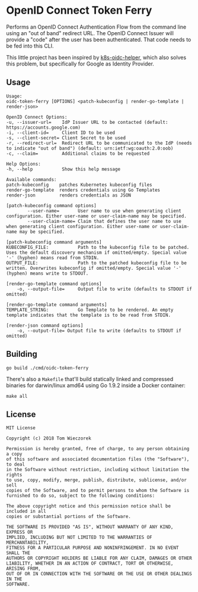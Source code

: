 # OpenID Connect Token Ferry

Performs an OpenID Connect Authentication Flow from the command line using an
"out of band" redirect URL. The OpenID Connect Issuer will provide a "code"
after the user has been authenticated. That code needs to be fed into this CLI.

This little project has been inspired by [k8s-oidc-helper][koh], which also
solves this problem, but specifically for Google as Identity Provider.

[koh]: https://github.com/micahhausler/k8s-oidc-helper

## Usage

    Usage:
    oidc-token-ferry [OPTIONS] <patch-kubeconfig | render-go-template | render-json>

    OpenID Connect Options:
    -u, --issuer-url=    IdP Issuer URL to be contacted (default: https://accounts.google.com)
    -i, --client-id=     Client ID to be used
    -s, --client-secret= Client Secret to be used
    -r, --redirect-url=  Redirect URL to be communicated to the IdP (needs to indicate "out of band") (default: urn:ietf:wg:oauth:2.0:oob)
    -c, --claim=         Additional claims to be requested

    Help Options:
    -h, --help           Show this help message

    Available commands:
    patch-kubeconfig    patches Kubernetes kubeconfig files
    render-go-template  renders credentials using Go Templates
    render-json         renders credentials as JSON

    [patch-kubeconfig command options]
            --user-name=       User name to use when generating client configuration. Either user-name or user-claim-name may be specified.
            --user-claim-name= Claim that defines the user name to use when generating client configuration. Either user-name or user-claim-name may be specified.

    [patch-kubeconfig command arguments]
    KUBECONFIG_FILE:           Path to the kubeconfig file to be patched. Uses the default discovery mechanism if omitted/empty. Special value '-' (hyphen) means read from STDIN.
    OUTPUT_FILE:               Path to the patched kubeconfig file to be written. Overwrites kubeconfig if omitted/empty. Special value '-' (hyphen) means write to STDOUT.

    [render-go-template command options]
        -o, --output-file=     Output file to write (defaults to STDOUT if omitted)

    [render-go-template command arguments]
    TEMPLATE_STRING:           Go Template to be rendered. An empty template indicates that the template is to be read from STDIN.

    [render-json command options]
        -o, --output-file= Output file to write (defaults to STDOUT if omitted)

## Building

    go build ./cmd/oidc-token-ferry

There's also a `Makefile` that'll build statically linked and compressed
binaries for darwin/linux amd64 using Go 1.9.2 inside a Docker container:

    make all

## License

    MIT License

    Copyright (c) 2018 Tom Wieczorek

    Permission is hereby granted, free of charge, to any person obtaining a copy
    of this software and associated documentation files (the "Software"), to deal
    in the Software without restriction, including without limitation the rights
    to use, copy, modify, merge, publish, distribute, sublicense, and/or sell
    copies of the Software, and to permit persons to whom the Software is
    furnished to do so, subject to the following conditions:

    The above copyright notice and this permission notice shall be included in all
    copies or substantial portions of the Software.

    THE SOFTWARE IS PROVIDED "AS IS", WITHOUT WARRANTY OF ANY KIND, EXPRESS OR
    IMPLIED, INCLUDING BUT NOT LIMITED TO THE WARRANTIES OF MERCHANTABILITY,
    FITNESS FOR A PARTICULAR PURPOSE AND NONINFRINGEMENT. IN NO EVENT SHALL THE
    AUTHORS OR COPYRIGHT HOLDERS BE LIABLE FOR ANY CLAIM, DAMAGES OR OTHER
    LIABILITY, WHETHER IN AN ACTION OF CONTRACT, TORT OR OTHERWISE, ARISING FROM,
    OUT OF OR IN CONNECTION WITH THE SOFTWARE OR THE USE OR OTHER DEALINGS IN THE
    SOFTWARE.
